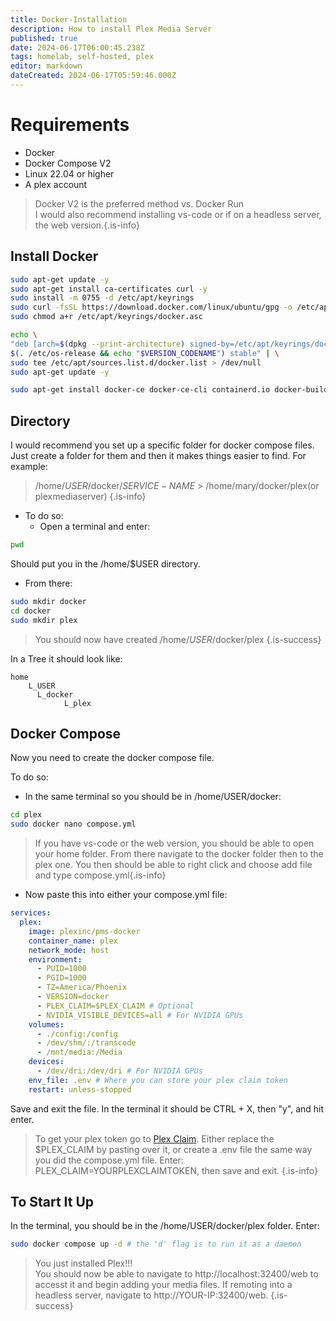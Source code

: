 ```yaml
---
title: Docker-Installation
description: How to install Plex Media Server
published: true
date: 2024-06-17T06:00:45.238Z
tags: homelab, self-hosted, plex
editor: markdown
dateCreated: 2024-06-17T05:59:46.000Z
---
```


# Requirements
- Docker
- Docker Compose V2
- Linux 22.04 or higher
- A plex account

> Docker V2 is the preferred method vs. Docker Run\
I would also recommend installing vs-code or if on a headless server, the web version.{.is-info}

## Install Docker

```sh
sudo apt-get update -y
sudo apt-get install ca-certificates curl -y
sudo install -m 0755 -d /etc/apt/keyrings
sudo curl -fsSL https://download.docker.com/linux/ubuntu/gpg -o /etc/apt/keyrings/docker.asc
sudo chmod a+r /etc/apt/keyrings/docker.asc

echo \
"deb [arch=$(dpkg --print-architecture) signed-by=/etc/apt/keyrings/docker.asc] https://download.docker.com/linux/ubuntu \
$(. /etc/os-release && echo "$VERSION_CODENAME") stable" | \
sudo tee /etc/apt/sources.list.d/docker.list > /dev/null
sudo apt-get update -y

sudo apt-get install docker-ce docker-ce-cli containerd.io docker-buildx-plugin docker-compose-plugin -y
```

## Directory

I would recommend you set up a specific folder for docker compose files. Just create a folder for them and then it makes things easier to find. For example:
> /home/$USER$/docker/$SERVICE-NAME$
	> /home/mary/docker/plex(or plexmediaserver) {.is-info}
  
- To do so:
	- Open a terminal and enter:

```sh
pwd
```
Should put you in the /home/$USER directory.

- From there:
```sh
sudo mkdir docker
cd docker
sudo mkdir plex
```

> You should now have created /home/$USER$/docker/plex {.is-success}

In a Tree it should look like:
```
home
	L_USER
  	  L_docker
      		L_plex
```

## Docker Compose
Now you need to create the docker compose file.

To do so:
- In the same terminal so you should be in /home/USER/docker:

```sh
cd plex
sudo docker nano compose.yml
```
> If you have vs-code or the web version, you should be able to open your home folder. From there navigate to the docker folder then to the plex one. You then should be able to right click and choose add file and type compose.yml{.is-info}

- Now paste this into either your compose.yml file:
```yaml
services:
  plex:
    image: plexinc/pms-docker
    container_name: plex
    network_mode: host
    environment:
      - PUID=1000
      - PGID=1000
      - TZ=America/Phoenix
      - VERSION=docker
      - PLEX_CLAIM=$PLEX_CLAIM # Optional
      - NVIDIA_VISIBLE_DEVICES=all # For NVIDIA GPUs
    volumes:
      - ./config:/config
      - /dev/shm/:/transcode
      - /mnt/media:/Media
    devices:
      - /dev/dri:/dev/dri # For NVIDIA GPUs
    env_file: .env # Where you can store your plex claim token
    restart: unless-stopped
```

Save and exit the file. In the terminal it should be CTRL + X, then "y", and hit enter.

> To get your plex token go to [Plex Claim](https://plex.tv/claim). Either replace the $PLEX_CLAIM by pasting over it, or create a .env file the same way you did the compose.yml file. Enter: PLEX_CLAIM=YOURPLEXCLAIMTOKEN, then save and exit. {.is-info}

## To Start It Up

In the terminal, you should be in the /home/USER/docker/plex folder. Enter:

```sh
sudo docker compose up -d # the 'd' flag is to run it as a daemon
```

> You just installed Plex!!!\
You should now be able to navigate to http://localhost:32400/web to accesst it and begin adding your media files. If remoting into a headless server, navigate to http://YOUR-IP:32400/web. {.is-success}